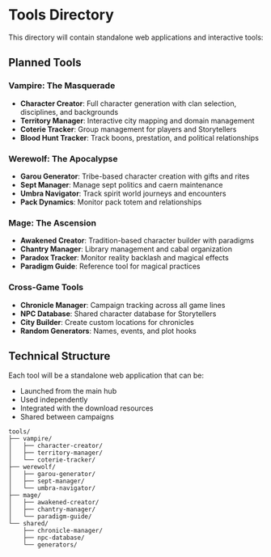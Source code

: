 # Tools Directory

This directory will contain standalone web applications and interactive tools:

## Planned Tools

### Vampire: The Masquerade
- **Character Creator**: Full character generation with clan selection, disciplines, and backgrounds
- **Territory Manager**: Interactive city mapping and domain management
- **Coterie Tracker**: Group management for players and Storytellers
- **Blood Hunt Tracker**: Track boons, prestation, and political relationships

### Werewolf: The Apocalypse
- **Garou Generator**: Tribe-based character creation with gifts and rites
- **Sept Manager**: Manage sept politics and caern maintenance
- **Umbra Navigator**: Track spirit world journeys and encounters
- **Pack Dynamics**: Monitor pack totem and relationships

### Mage: The Ascension
- **Awakened Creator**: Tradition-based character builder with paradigms
- **Chantry Manager**: Library management and cabal organization
- **Paradox Tracker**: Monitor reality backlash and magical effects
- **Paradigm Guide**: Reference tool for magical practices

### Cross-Game Tools
- **Chronicle Manager**: Campaign tracking across all game lines
- **NPC Database**: Shared character database for Storytellers
- **City Builder**: Create custom locations for chronicles
- **Random Generators**: Names, events, and plot hooks

## Technical Structure

Each tool will be a standalone web application that can be:
- Launched from the main hub
- Used independently
- Integrated with the download resources
- Shared between campaigns

```
tools/
├── vampire/
│   ├── character-creator/
│   ├── territory-manager/
│   └── coterie-tracker/
├── werewolf/
│   ├── garou-generator/
│   ├── sept-manager/
│   └── umbra-navigator/
├── mage/
│   ├── awakened-creator/
│   ├── chantry-manager/
│   └── paradigm-guide/
└── shared/
    ├── chronicle-manager/
    ├── npc-database/
    └── generators/
```
